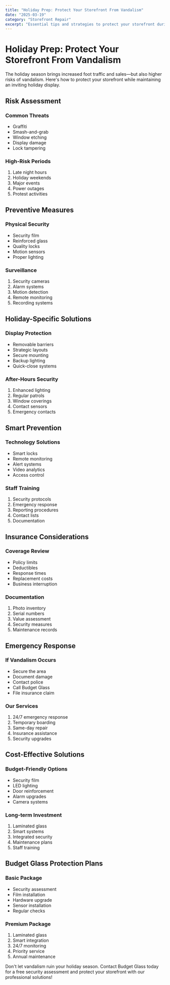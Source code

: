 ```yaml
---
title: "Holiday Prep: Protect Your Storefront From Vandalism"
date: "2025-03-19"
category: "Storefront Repair"
excerpt: "Essential tips and strategies to protect your storefront during the holiday season when vandalism risks are higher."
---
```


# Holiday Prep: Protect Your Storefront From Vandalism

The holiday season brings increased foot traffic and sales—but also higher risks of vandalism. Here's how to protect your storefront while maintaining an inviting holiday display.

## Risk Assessment

### Common Threats
- Graffiti
- Smash-and-grab
- Window etching
- Display damage
- Lock tampering

### High-Risk Periods
1. Late night hours
2. Holiday weekends
3. Major events
4. Power outages
5. Protest activities

## Preventive Measures

### Physical Security
- Security film
- Reinforced glass
- Quality locks
- Motion sensors
- Proper lighting

### Surveillance
1. Security cameras
2. Alarm systems
3. Motion detection
4. Remote monitoring
5. Recording systems

## Holiday-Specific Solutions

### Display Protection
- Removable barriers
- Strategic layouts
- Secure mounting
- Backup lighting
- Quick-close systems

### After-Hours Security
1. Enhanced lighting
2. Regular patrols
3. Window coverings
4. Contact sensors
5. Emergency contacts

## Smart Prevention

### Technology Solutions
- Smart locks
- Remote monitoring
- Alert systems
- Video analytics
- Access control

### Staff Training
1. Security protocols
2. Emergency response
3. Reporting procedures
4. Contact lists
5. Documentation

## Insurance Considerations

### Coverage Review
- Policy limits
- Deductibles
- Response times
- Replacement costs
- Business interruption

### Documentation
1. Photo inventory
2. Serial numbers
3. Value assessment
4. Security measures
5. Maintenance records

## Emergency Response

### If Vandalism Occurs
- Secure the area
- Document damage
- Contact police
- Call Budget Glass
- File insurance claim

### Our Services
1. 24/7 emergency response
2. Temporary boarding
3. Same-day repair
4. Insurance assistance
5. Security upgrades

## Cost-Effective Solutions

### Budget-Friendly Options
- Security film
- LED lighting
- Door reinforcement
- Alarm upgrades
- Camera systems

### Long-term Investment
1. Laminated glass
2. Smart systems
3. Integrated security
4. Maintenance plans
5. Staff training

## Budget Glass Protection Plans

### Basic Package
- Security assessment
- Film installation
- Hardware upgrade
- Sensor installation
- Regular checks

### Premium Package
1. Laminated glass
2. Smart integration
3. 24/7 monitoring
4. Priority service
5. Annual maintenance

Don't let vandalism ruin your holiday season. Contact Budget Glass today for a free security assessment and protect your storefront with our professional solutions! 